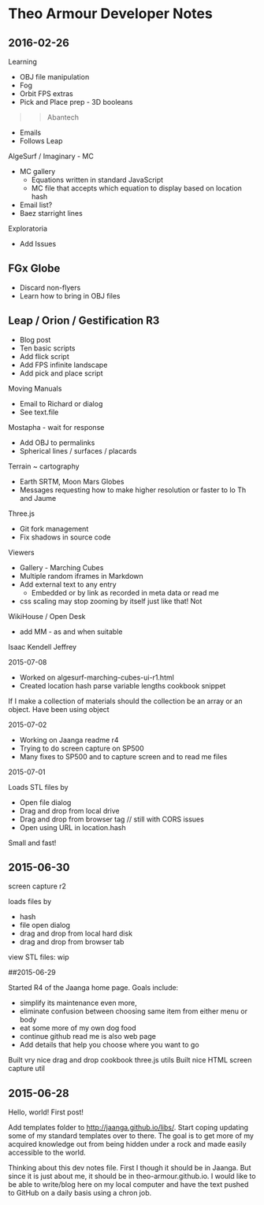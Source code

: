 Theo Armour Developer Notes
===

## 2016-02-26

Learning
* OBJ file manipulation 
* Fog
* Orbit FPS extras
* Pick and Place prep - 3D booleans

>> Abantech
* Emails
* Follows Leap


AlgeSurf / Imaginary - MC
* MC gallery
	* Equations written in standard JavaScript
	* MC file that accepts which equation to display based on location hash
* Email list?
* Baez starright lines

Exploratoria
* Add Issues

## FGx Globe
* Discard non-flyers
* Learn how to bring in OBJ files


## Leap / Orion / Gestification R3
* Blog post
* Ten basic scripts
* Add flick script
* Add FPS infinite landscape
* Add pick and place script


Moving Manuals
* Email to Richard or dialog
* See text.file

Mostapha - wait for response
* Add OBJ to permalinks
* Spherical lines / surfaces / placards


Terrain ~ cartography
* Earth SRTM, Moon Mars Globes
* Messages requesting how to make higher resolution or faster to lo Th and Jaume


Three.js
* Git fork management
* Fix shadows in source code

Viewers
* Gallery - Marching Cubes
* Multiple random iframes in Markdown 
* Add external text to any entry
	* Embedded or by link as recorded in meta data or read me
* css scaling may stop zooming by itself just like that! Not


WikiHouse / Open Desk
* add MM - as and when suitable


Isaac Kendell
Jeffrey


2015-07-08

* Worked on algesurf-marching-cubes-ui-r1.html
* Created location hash parse variable lengths cookbook snippet

If I make a collection of materials should the collection be an array or an object. Have been using object


2015-07-02

* Working on Jaanga readme r4
* Trying to do screen capture on SP500
* Many fixes to SP500 and to capture screen and to read me files


2015-07-01

Loads STL files by

* Open file dialog
* Drag and drop from local drive
* Drag and drop from browser tag // still with CORS issues
* Open using URL in location.hash 

Small and fast!

## 2015-06-30

screen capture r2

loads files by

* hash
* file open dialog
* drag and drop from local hard disk
* drag and drop from browser tab

view STL files: wip



##2015-06-29

Started R4 of the Jaanga home page. Goals include:

* simplify its maintenance even more,
* eliminate confusion between choosing same item from either menu or body 
* eat some more of my own dog food
* continue github read me is also web page
* Add details that help you choose where you want to go

Built vry nice drag and drop cookbook three.js utils
Built nice HTML screen capture util


## 2015-06-28

Hello, world! First post!

Add templates folder to http://jaanga.github.io/libs/.
Start coping updating some of my standard templates over to there.
The goal is to get more of my acquired knowledge out from being hidden under a rock and made easily accessible to the world.

Thinking about this dev notes file. First I though it should be in Jaanga. But since it is just about me, it should be in theo-armour.github.io.
I would like to be able to write/blog here on my local computer and have the text pushed to GitHub on a daily basis using a chron job. 
